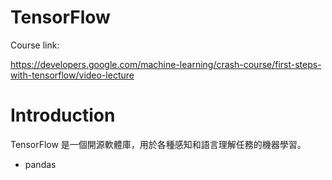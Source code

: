 # TensorFlow

Course link:

https://developers.google.com/machine-learning/crash-course/first-steps-with-tensorflow/video-lecture


# Introduction

TensorFlow 是一個開源軟體庫，用於各種感知和語言理解任務的機器學習。



* pandas 

<script src="https://gist.github.com/sean1093/2c4215a75dcffd3b0eab105471360d3a.js"></script>


